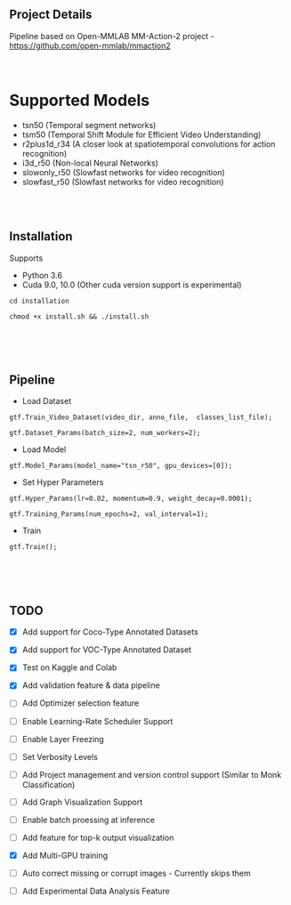 ## Project Details
Pipeline based on Open-MMLAB MM-Action-2 project - https://github.com/open-mmlab/mmaction2
<br />
<br />
<br />

# Supported Models
  - tsn50 (Temporal segment networks)
  - tsm50 (Temporal Shift Module for Efficient Video Understanding)
  - r2plus1d_r34 (A closer look at spatiotemporal convolutions for action recognition)
  - i3d_r50 (Non-local Neural Networks)
  - slowonly_r50 (Slowfast networks for video recognition)
  - slowfast_r50 (Slowfast networks for video recognition)
  
  
   

<br />
<br />


## Installation

Supports 
- Python 3.6
- Cuda 9.0, 10.0 (Other cuda version support is experimental)
    
`cd installation`

`chmod +x install.sh && ./install.sh`

<br />
<br />
<br />


## Pipeline

- Load Dataset

`gtf.Train_Video_Dataset(video_dir, anno_file,  classes_list_file);`

`gtf.Dataset_Params(batch_size=2, num_workers=2);`

- Load Model

`gtf.Model_Params(model_name="tsn_r50", gpu_devices=[0]);`

- Set Hyper Parameters

`gtf.Hyper_Params(lr=0.02, momentum=0.9, weight_decay=0.0001);`

`gtf.Training_Params(num_epochs=2, val_interval=1);`

- Train

`gtf.Train();`



<br />
<br />
<br />

## TODO

- [x] Add support for Coco-Type Annotated Datasets
- [x] Add support for VOC-Type Annotated Dataset
- [x] Test on Kaggle and Colab 
- [x] Add validation feature & data pipeline
- [ ] Add Optimizer selection feature
- [ ] Enable Learning-Rate Scheduler Support
- [ ] Enable Layer Freezing
- [ ] Set Verbosity Levels
- [ ] Add Project management and version control support (Similar to Monk Classification)
- [ ] Add Graph Visualization Support
- [ ] Enable batch proessing at inference
- [ ] Add feature for top-k output visualization
- [x] Add Multi-GPU training
- [ ] Auto correct missing or corrupt images - Currently skips them
- [ ] Add Experimental Data Analysis Feature


<br />
<br />
<br />
